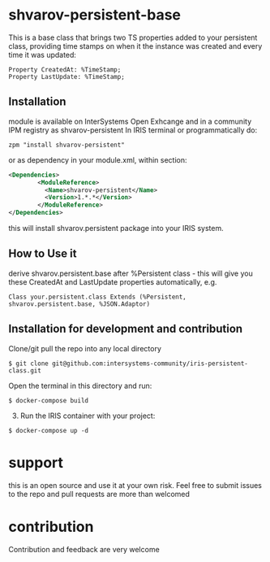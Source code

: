 # shvarov-persistent-base
This is a base class that brings two TS properties added to your persistent class, providing time stamps on when it the instance was created and every time it was updated:
```ObjectScript
Property CreatedAt: %TimeStamp;
Property LastUpdate: %TimeStamp;
```


## Installation

module is available on InterSystems Open Exhcange and in a community IPM registry as shvarov-persistent
In IRIS terminal or programmatically do:
```
zpm "install shvarov-persistent"
```

or as dependency in your module.xml, within <Module> section:

```XML
<Dependencies>
        <ModuleReference>
          <Name>shvarov-persistent</Name>
          <Version>1.*.*</Version>
        </ModuleReference>
</Dependencies>

```

this will install shvarov.persistent package into your IRIS system.



## How to Use it

derive shvarov.persistent.base after %Persistent class - this will give you these CreatedAt and LastUpdate properties automatically, e.g.
```ObjectScript
Class your.persistent.class Extends (%Persistent, shvarov.persistent.base, %JSON.Adaptor)

```



## Installation for development and contribution

Clone/git pull the repo into any local directory

```
$ git clone git@github.com:intersystems-community/iris-persistent-class.git
```

Open the terminal in this directory and run:

```
$ docker-compose build
```

3. Run the IRIS container with your project:

```
$ docker-compose up -d
```


# support 

this is an open source and use it at your own risk. Feel free to submit issues to the repo and pull requests are more than welcomed

# contribution

Contribution and feedback are very welcome